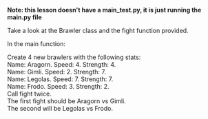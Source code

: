 **Note: this lesson doesn't have a main_test.py, it is just running the main.py file**  

Take a look at the Brawler class and the fight function provided.  

In the main function:  

Create 4 new brawlers with the following stats:   
Name: Aragorn. Speed: 4. Strength: 4.   
Name: Gimli. Speed: 2. Strength: 7.   
Name: Legolas. Speed: 7. Strength: 7.   
Name: Frodo. Speed: 3. Strength: 2.   
Call fight twice.   
The first fight should be Aragorn vs Gimli.   
The second will be Legolas vs Frodo.   
